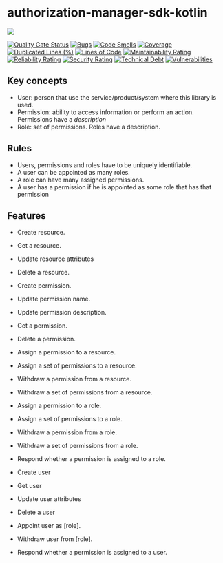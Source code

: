 # authorization-manager-sdk-kotlin

![](https://github.com/beforeigners/authorization-manager-sdk-kotlin/workflows/Push%20to%20master%20CI/badge.svg)

[![Quality Gate Status](https://sonarcloud.io/api/project_badges/measure?project=beforeigners_authorization-manager-sdk-kotlin&metric=alert_status)](https://sonarcloud.io/dashboard?id=beforeigners_authorization-manager-sdk-kotlin)
[![Bugs](https://sonarcloud.io/api/project_badges/measure?project=beforeigners_authorization-manager-sdk-kotlin&metric=bugs)](https://sonarcloud.io/dashboard?id=beforeigners_authorization-manager-sdk-kotlin)
[![Code Smells](https://sonarcloud.io/api/project_badges/measure?project=beforeigners_authorization-manager-sdk-kotlin&metric=code_smells)](https://sonarcloud.io/dashboard?id=beforeigners_authorization-manager-sdk-kotlin)
[![Coverage](https://sonarcloud.io/api/project_badges/measure?project=beforeigners_authorization-manager-sdk-kotlin&metric=coverage)](https://sonarcloud.io/dashboard?id=beforeigners_authorization-manager-sdk-kotlin)
[![Duplicated Lines (%)](https://sonarcloud.io/api/project_badges/measure?project=beforeigners_authorization-manager-sdk-kotlin&metric=duplicated_lines_density)](https://sonarcloud.io/dashboard?id=beforeigners_authorization-manager-sdk-kotlin)
[![Lines of Code](https://sonarcloud.io/api/project_badges/measure?project=beforeigners_authorization-manager-sdk-kotlin&metric=ncloc)](https://sonarcloud.io/dashboard?id=beforeigners_authorization-manager-sdk-kotlin)
[![Maintainability Rating](https://sonarcloud.io/api/project_badges/measure?project=beforeigners_authorization-manager-sdk-kotlin&metric=sqale_rating)](https://sonarcloud.io/dashboard?id=beforeigners_authorization-manager-sdk-kotlin)
[![Reliability Rating](https://sonarcloud.io/api/project_badges/measure?project=beforeigners_authorization-manager-sdk-kotlin&metric=reliability_rating)](https://sonarcloud.io/dashboard?id=beforeigners_authorization-manager-sdk-kotlin)
[![Security Rating](https://sonarcloud.io/api/project_badges/measure?project=beforeigners_authorization-manager-sdk-kotlin&metric=security_rating)](https://sonarcloud.io/dashboard?id=beforeigners_authorization-manager-sdk-kotlin)
[![Technical Debt](https://sonarcloud.io/api/project_badges/measure?project=beforeigners_authorization-manager-sdk-kotlin&metric=sqale_index)](https://sonarcloud.io/dashboard?id=beforeigners_authorization-manager-sdk-kotlin)
[![Vulnerabilities](https://sonarcloud.io/api/project_badges/measure?project=beforeigners_authorization-manager-sdk-kotlin&metric=vulnerabilities)](https://sonarcloud.io/dashboard?id=beforeigners_authorization-manager-sdk-kotlin)

## Key concepts

- User: person that use the service/product/system where this library is used.
- Permission: ability to access information or perform an action. Permissions have a *description*
- Role: set of permissions. Roles have a description.

## Rules

- Users, permissions and roles have to be uniquely identifiable.
- A user can be appointed as many roles.
- A role can have many assigned permissions.
- A user has a permission if he is appointed as some role that has that permission

## Features

- Create resource.
- Get a resource.
- Update resource attributes
- Delete a resource.

- Create permission.
- Update permission name.
- Update permission description.
- Get a permission.
- Delete a permission.
- Assign a permission to a resource.
- Assign a set of permissions to a resource.
- Withdraw a permission from a resource.
- Withdraw a set of permissions from a resource.

- Assign a permission to a role.
- Assign a set of permissions to a role.
- Withdraw a permission from a role.
- Withdraw a set of permissions from a role.
- Respond whether a permission is assigned to a role.

- Create user
- Get user
- Update user attributes
- Delete a user
- Appoint user as [role].
- Withdraw user from [role].
- Respond whether a permission is assigned to a user.
